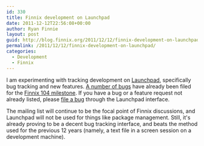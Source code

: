 ```yaml
---
id: 330
title: Finnix development on Launchpad
date: 2011-12-12T22:56:08+00:00
author: Ryan Finnie
layout: post
guid: http://blog.finnix.org/2011/12/12/finnix-development-on-launchpad/
permalink: /2011/12/12/finnix-development-on-launchpad/
categories:
  - Development
  - Finnix
---
```

I am experimenting with tracking development on [Launchpad](https://launchpad.net/finnix), specifically bug tracking and new features. [A number of bugs](https://bugs.launchpad.net/finnix) have already been filed for the [Finnix 104 milestone](https://launchpad.net/finnix/+milestone/104). If you have a bug or a feature request not already listed, please [file a bug](https://bugs.launchpad.net/finnix/+filebug) through the Launchpad interface.

The mailing list will continue to be the focal point of Finnix discussions, and Launchpad will not be used for things like package management. Still, it's already proving to be a decent bug tracking interface, and beats the method used for the previous 12 years (namely, a text file in a screen session on a development machine).
